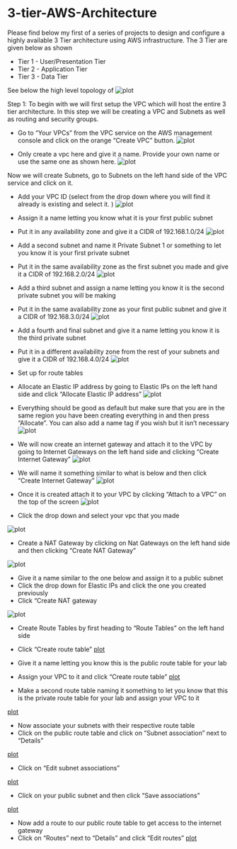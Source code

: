 # 3-tier-AWS-Architecture
Please find below my first of a series of projects to design and configure a highly available 3 Tier architecture using AWS infrastructure. The 3 Tier are given below as shown 
- Tier 1 - User/Presentation Tier
- Tier 2 - Application Tier
- Tier 3 - Data Tier
  
See below the high level topology of 
![plot](./Tier3Topology.png)

Step 1: 
To begin with we will first setup the VPC which will host the entire 3 tier architecture.  In this step we will be creating a VPC and Subnets as well as routing and security groups. 
- Go to “Your VPCs” from the VPC service on the AWS management console and click on the orange “Create VPC” button. 
![plot](./CreateVPC.png)

- Only create a vpc here and give it a name. Provide your own name or use the same one as shown here.
![plot](./CreateVPC2.png)

Now we will create Subnets, go to Subnets on the left hand side of the VPC service and click on it. 
- Add your VPC ID (select from the drop down where you will find it already is existing and select it. )
![plot](./CreateSubnet1.png)
-	Assign it a name letting you know what it is your first public subnet
-	Put it in any availability zone and give it a CIDR of 192.168.1.0/24
![plot](./CreateSubnet2.png)
-	Add a second subnet and name it Private Subnet 1 or something to let you know it is your first private subnet
-	Put it in the same availability zone as the first subnet you made and give it a CIDR of 192.168.2.0/24
![plot](./CreateSubnet3.png)

-	Add a third subnet and assign a name letting you know it is the second private subnet you will be making
-	Put it in the same availability zone as your first public subnet and give it a CIDR of 192.168.3.0/24
![plot](./CreateSubnet4.png)

- Add a fourth and final subnet and give it a name letting you know it is the third private subnet
- Put it in a different availability zone from the rest of your subnets and give it a CIDR of 192.168.4.0/24
![plot](./CreateSubnet5.png)

- Set up for route tables 
- Allocate an Elastic IP address by going to Elastic IPs on the left hand side and click “Allocate Elastic IP address”
![plot](./Elastic_IP1.png)

- Everything should be good as default but make sure that you are in the same region you have been creating everything in and then press “Allocate”. You can also add a name tag if you wish but it isn’t necessary
![plot](./Elastic_IP2.png)

- We will now create an internet gateway and attach it to the VPC by going to Internet Gateways on the left hand side and clicking “Create Internet Gateway”
![plot](./Internet_Gateway1.png)

- We will name it something similar to what is below and then click “Create Internet Gateway”
![plot](./Internet_Gateway2.png)

- Once it is created attach it to your VPC by clicking “Attach to a VPC” on the top of the screen
![plot](./Internet_Gateway3.png)

- Click the drop down and select your vpc that you made

![plot](./Internet_Gateway4.png)

- Create a NAT Gateway by clicking on Nat Gateways on the left hand side and then clicking “Create NAT Gateway”

![plot](./Nat_Gateway1.png)

- Give it a name similar to the one below and assign it to a public subnet
- Click the drop down for Elastic IPs and click the one you created previously
- Click “Create NAT gateway

![plot](./Nat_Gateway2.png)

- Create Route Tables by first heading to “Route Tables” on the left hand side
- Click “Create route table”
[plot](./Route_Table1.png)

- Give it a name letting you know this is the public route table for your lab
- Assign your VPC to it and click “Create route table”
[plot](./Route_Table2.png)

- Make a second route table naming it something to let you know that this is the private route table for your lab and assign your VPC to it

[plot](./Route_Table3.png)

- Now associate your subnets with their respective route table
- Click on the public route table and click on “Subnet association” next to “Details”
  
[plot](./Route_Table4.png)

-	Click on “Edit subnet associations”

[plot](./Route_Table5.png)


-	Click on your public subnet and then click “Save associations”

[plot](./Route_Table6.png)

-	Now add a route to our public route table to get access to the internet gateway
-	Click on “Routes” next to “Details” and click “Edit routes”
[plot](./Route_Table7.png)


